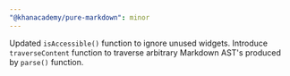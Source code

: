 ```yaml
---
"@khanacademy/pure-markdown": minor
---
```


Updated `isAccessible()` function to ignore unused widgets. Introduce `traverseContent` function to traverse arbitrary Markdown AST's produced by `parse()` function.
